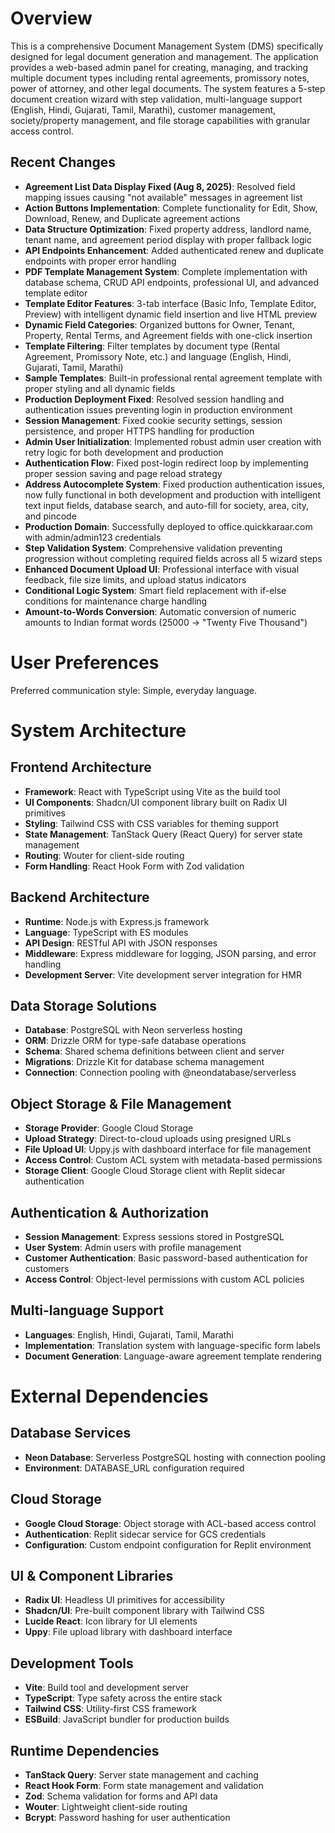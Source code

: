 # Overview

This is a comprehensive Document Management System (DMS) specifically designed for legal document generation and management. The application provides a web-based admin panel for creating, managing, and tracking multiple document types including rental agreements, promissory notes, power of attorney, and other legal documents. The system features a 5-step document creation wizard with step validation, multi-language support (English, Hindi, Gujarati, Tamil, Marathi), customer management, society/property management, and file storage capabilities with granular access control.

## Recent Changes

- **Agreement List Data Display Fixed (Aug 8, 2025)**: Resolved field mapping issues causing "not available" messages in agreement list
- **Action Buttons Implementation**: Complete functionality for Edit, Show, Download, Renew, and Duplicate agreement actions
- **Data Structure Optimization**: Fixed property address, landlord name, tenant name, and agreement period display with proper fallback logic
- **API Endpoints Enhancement**: Added authenticated renew and duplicate endpoints with proper error handling
- **PDF Template Management System**: Complete implementation with database schema, CRUD API endpoints, professional UI, and advanced template editor
- **Template Editor Features**: 3-tab interface (Basic Info, Template Editor, Preview) with intelligent dynamic field insertion and live HTML preview
- **Dynamic Field Categories**: Organized buttons for Owner, Tenant, Property, Rental Terms, and Agreement fields with one-click insertion
- **Template Filtering**: Filter templates by document type (Rental Agreement, Promissory Note, etc.) and language (English, Hindi, Gujarati, Tamil, Marathi)
- **Sample Templates**: Built-in professional rental agreement template with proper styling and all dynamic fields
- **Production Deployment Fixed**: Resolved session handling and authentication issues preventing login in production environment
- **Session Management**: Fixed cookie security settings, session persistence, and proper HTTPS handling for production
- **Admin User Initialization**: Implemented robust admin user creation with retry logic for both development and production
- **Authentication Flow**: Fixed post-login redirect loop by implementing proper session saving and page reload strategy
- **Address Autocomplete System**: Fixed production authentication issues, now fully functional in both development and production with intelligent text input fields, database search, and auto-fill for society, area, city, and pincode
- **Production Domain**: Successfully deployed to office.quickkaraar.com with admin/admin123 credentials
- **Step Validation System**: Comprehensive validation preventing progression without completing required fields across all 5 wizard steps
- **Enhanced Document Upload UI**: Professional interface with visual feedback, file size limits, and upload status indicators
- **Conditional Logic System**: Smart field replacement with if-else conditions for maintenance charge handling
- **Amount-to-Words Conversion**: Automatic conversion of numeric amounts to Indian format words (25000 → "Twenty Five Thousand")

# User Preferences

Preferred communication style: Simple, everyday language.

# System Architecture

## Frontend Architecture
- **Framework**: React with TypeScript using Vite as the build tool
- **UI Components**: Shadcn/UI component library built on Radix UI primitives
- **Styling**: Tailwind CSS with CSS variables for theming support
- **State Management**: TanStack Query (React Query) for server state management
- **Routing**: Wouter for client-side routing
- **Form Handling**: React Hook Form with Zod validation

## Backend Architecture
- **Runtime**: Node.js with Express.js framework
- **Language**: TypeScript with ES modules
- **API Design**: RESTful API with JSON responses
- **Middleware**: Express middleware for logging, JSON parsing, and error handling
- **Development Server**: Vite development server integration for HMR

## Data Storage Solutions
- **Database**: PostgreSQL with Neon serverless hosting
- **ORM**: Drizzle ORM for type-safe database operations
- **Schema**: Shared schema definitions between client and server
- **Migrations**: Drizzle Kit for database schema management
- **Connection**: Connection pooling with @neondatabase/serverless

## Object Storage & File Management
- **Storage Provider**: Google Cloud Storage
- **Upload Strategy**: Direct-to-cloud uploads using presigned URLs
- **File Upload UI**: Uppy.js with dashboard interface for file management
- **Access Control**: Custom ACL system with metadata-based permissions
- **Storage Client**: Google Cloud Storage client with Replit sidecar authentication

## Authentication & Authorization
- **Session Management**: Express sessions stored in PostgreSQL
- **User System**: Admin users with profile management
- **Customer Authentication**: Basic password-based authentication for customers
- **Access Control**: Object-level permissions with custom ACL policies

## Multi-language Support
- **Languages**: English, Hindi, Gujarati, Tamil, Marathi
- **Implementation**: Translation system with language-specific form labels
- **Document Generation**: Language-aware agreement template rendering

# External Dependencies

## Database Services
- **Neon Database**: Serverless PostgreSQL hosting with connection pooling
- **Environment**: DATABASE_URL configuration required

## Cloud Storage
- **Google Cloud Storage**: Object storage with ACL-based access control
- **Authentication**: Replit sidecar service for GCS credentials
- **Configuration**: Custom endpoint configuration for Replit environment

## UI & Component Libraries
- **Radix UI**: Headless UI primitives for accessibility
- **Shadcn/UI**: Pre-built component library with Tailwind CSS
- **Lucide React**: Icon library for UI elements
- **Uppy**: File upload library with dashboard interface

## Development Tools
- **Vite**: Build tool and development server
- **TypeScript**: Type safety across the entire stack
- **Tailwind CSS**: Utility-first CSS framework
- **ESBuild**: JavaScript bundler for production builds

## Runtime Dependencies
- **TanStack Query**: Server state management and caching
- **React Hook Form**: Form state management and validation
- **Zod**: Schema validation for forms and API data
- **Wouter**: Lightweight client-side routing
- **Bcrypt**: Password hashing for user authentication